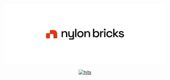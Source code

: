 <picture>
  <source media="(prefers-color-scheme: dark)" srcset="./assets/preview_dark.png">
  <img alt="Blockquote-Sample" src="./assets/preview.png">
</picture>

<p align="center">
  <a href="https://hits.seeyoufarm.com">
    <img src="https://hits.seeyoufarm.com/api/count/incr/badge.svg?url=https%3A%2F%2Fgithub.com%2Fnylon-bricks&count_bg=%2379C83D&title_bg=%23555555&icon=&icon_color=%23E7E7E7&title=hits&edge_flat=false" alt="hits"/>
  </a>
</p>